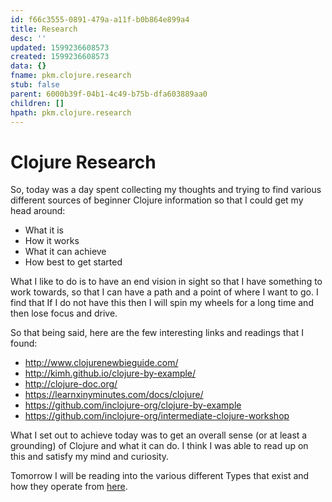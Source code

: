```yaml
---
id: f66c3555-0891-479a-a11f-b0b864e899a4
title: Research
desc: ''
updated: 1599236608573
created: 1599236608573
data: {}
fname: pkm.clojure.research
stub: false
parent: 6000b39f-04b1-4c49-b75b-dfa603889aa0
children: []
hpath: pkm.clojure.research
---
```

# Clojure Research

So, today was a day spent collecting my thoughts and trying to find various different sources of beginner Clojure information so that I could get my head around:

- What it is
- How it works
- What it can achieve
- How best to get started

What I like to do is to have an end vision in sight so that I have something to work towards, so that I can have a path and a point of where I want to go. I find that If I do not have this then I will spin my wheels for a long time and then lose focus and drive. 

So that being said, here are the few interesting links and readings that I found:

- <http://www.clojurenewbieguide.com/>
- <http://kimh.github.io/clojure-by-example/>
- <http://clojure-doc.org/>
- <https://learnxinyminutes.com/docs/clojure/>
- <https://github.com/inclojure-org/clojure-by-example>
- <https://github.com/inclojure-org/intermediate-clojure-workshop>

What I set out to achieve today was to get an overall sense (or at least a grounding) of Clojure and what it can do. I think I was able to read up on this and satisfy my mind and curiosity. 

Tomorrow I will be reading into the various different Types that exist and how they operate from [here](https://aphyr.com/posts/302-clojure-from-the-ground-up-basic-types).
